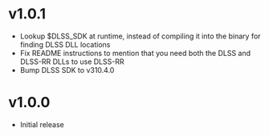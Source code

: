 # v1.0.1
* Lookup $DLSS_SDK at runtime, instead of compiling it into the binary for finding DLSS DLL locations
* Fix README instructions to mention that you need both the DLSS and DLSS-RR DLLs to use DLSS-RR
* Bump DLSS SDK to v310.4.0

# v1.0.0
* Initial release

